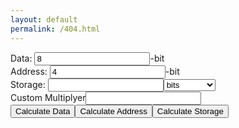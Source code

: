 ```yaml
---
layout: default
permalink: /404.html
---
```

<form class="calc" action="javascript:null;">
Data: <input type="text" class="data" value="8">-bit<br>
Address: <input type="text" class="address" value="4">-bit<br>
Storage: <input type="text" class="storage" value=""><select class="unit">
  <optgroup label="Binary">
  <option value="2 0">bits</option>
  <option value="2 3">B</option>
  <option value="2 13">KiB </option>
  <option value="2 23">MiB</option>
  <option value="2 33">GiB</option>
  <option value="2 43">TiB</option>
  <option value="2 53">PiB</option>
  <option value="2 63">EiB</option>
  <option value="2 73">ZiB</option>
  <option value="2 83">YiB</option>
  </optgroup>
  <optgroup label="Decimal">
  <option value="1000 1">KB</option>
  <option value="1000 2">MB</option>
  <option value="1000 3">GB</option>
  <option value="1000 4">TB</option>
  <option value="1000 5">PB</option>
  <option value="1000 6">EB</option>
  <option value="1000 7">ZB</option>
  <option value="1000 8">YB</option>
  </optgroup>
  <optgroup label="Other">
  <option value="custom">Custom</option>
  </optgroup>
  </select><br>
  <span class="custom">Custom Multiplyer<input type="text" class="custom" value=""><br></span>
<input type="submit" class="calc-data" value="Calculate Data"><input type="submit" class="calc-add" value="Calculate Address"><input type="submit" class="calc-storage" value="Calculate Storage">
</form>
<script src="https://ajax.googleapis.com/ajax/libs/jquery/2.1.1/jquery.min.js"></script>
<script>
$('span.custom').hide();
var address = $('.address')[0];
var data = $('.data')[0];
var storage = $('.storage')[0];
var unit = $('.unit')[0];
var custom = $('input.custom')[0];
custom.value = unit.value
//storage=data*2^(address)
//log(storage/data)/log(2)=address
//data=storage/(2^(address))
//address=Math.log(storage/data)/Math.log(2)


$(".calc-add").click(function(event) {
address.value = (Math.log((getMult()*parseFloat(storage.value))/parseFloat(data.value)))/(Math.log(2))
});

$(".calc-data").click(function(event) {
data.value = parseFloat(storage.value)*getMult()*( Math.pow(2,-parseFloat(address.value) ) );
});

$(".calc-storage").click(function(event) {
storage.value = (parseFloat(data.value)*Math.pow( 2,parseFloat(address.value))  )/getMult();
});

function getMult() {
var mult;
if(unit.value=="custom"){
mult = Math.pow(parseFloat(unit.value.split(" ")[0]),parseFloat(unit.value.split(" ")[1]));
return mult;
}
else{
mult = Math.pow(parseFloat(custom.value.split(" ")[0]),parseFloat(custom.value.split(" ")[1]));
return mult;
}
}
$('.unit').on('change', function() {
  if(this.value=="custom"){
  console.log("custem");
  $('span.custom').show();
  }
  else{
  custom.value = this.value
  $('span.custom').hide();
  }
})
</script>
